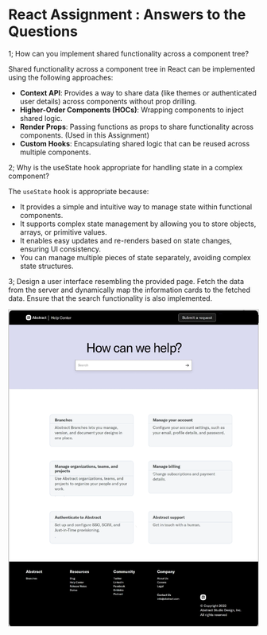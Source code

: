 # React Assignment : Answers to the Questions

1; How can you implement shared functionality across a component tree?

Shared functionality across a component tree in React can be implemented using the following approaches:

- **Context API**: Provides a way to share data (like themes or authenticated user details) across components without prop drilling.
- **Higher-Order Components (HOCs)**: Wrapping components to inject shared logic.
- **Render Props**: Passing functions as props to share functionality across components. (Used in this Assignment)
- **Custom Hooks**: Encapsulating shared logic that can be reused across multiple components.

2; Why is the useState hook appropriate for handling state in a complex component?

The `useState` hook is appropriate because:

- It provides a simple and intuitive way to manage state within functional components.
- It supports complex state management by allowing you to store objects, arrays, or primitive values.
- It enables easy updates and re-renders based on state changes, ensuring UI consistency.
- You can manage multiple pieces of state separately, avoiding complex state structures.

3; Design a user interface resembling the provided page. Fetch the data from the server and dynamically map the information cards to the fetched data. Ensure that the search functionality is also implemented.

![Logo](UI-Screen-1.png)
